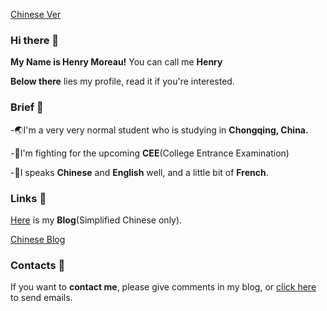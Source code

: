 [Chinese Ver](https://github.com/HenryMoreau/HenryMoreau/blob/main/README_SC.md)
### Hi there 👋

**My Name is Henry Moreau!** You can call me **Henry**

**Below there** lies my profile, read it if you're interested.

### Brief 📂

  -🌏I'm a very very normal student who is studying in **Chongqing, China.**
  
  -📝I'm fighting for the upcoming **CEE**(College Entrance Examination)
  
  -🌈I speaks **Chinese** and **English** well, and a little bit of **French**.


### Links 🔗

[Here](https://en.henrywhu.cn) is my **Blog**(Simplified Chinese only).

[Chinese Blog](https://blog.henrywhu.cn)

### Contacts 🎯

If you want to **contact me**, please give comments in my blog, or [click here](mailto:me@henrywhu.cn) to send emails.
